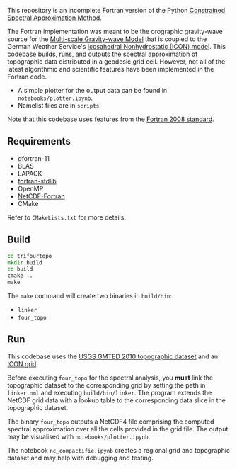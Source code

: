 This repository is an incomplete Fortran version of the Python [Constrained Spectral Approximation Method](https://github.com/ray-chew/spec_appx).

The Fortran implementation was meant to be the orographic gravity-wave source for the [Multi-scale Gravity-wave Model](https://arxiv.org/abs/2309.11257) that is coupled to the German Weather Service's [Icosahedral Nonhydrostatic (ICON) model](https://icon-model.org/). This codebase builds, runs, and outputs the spectral approximation of topographic data distributed in a geodesic grid cell. However, not all of the latest algorithmic and scientific features have been implemented in the Fortran code. 

  * A simple plotter for the output data can be found in `notebooks/plotter.ipynb`.
  * Namelist files are in `scripts`.

Note that this codebase uses features from the [Fortran 2008 standard](https://en.wikipedia.org/wiki/Fortran#Fortran_2008).

## Requirements
* gfortran-11
* BLAS
* LAPACK
* [fortran-stdlib](https://github.com/fortran-lang/stdlib)
* OpenMP
* [NetCDF-Fortran](https://docs.unidata.ucar.edu/netcdf-fortran/current/)
* CMake

Refer to `CMakeLists.txt` for more details.

## Build
```bat
cd trifourtopo
mkdir build
cd build
cmake ..
make
```

The `make` command will create two binaries in `build/bin`:
* `linker`
* `four_topo`

## Run
This codebase uses the [USGS GMTED 2010 topographic dataset](https://www.usgs.gov/coastal-changes-and-impacts/gmted2010) and an [ICON grid](http://icon-downloads.mpimet.mpg.de/).

Before executing `four_topo` for the spectral analysis, you **must** link the topographic dataset to the corresponding grid by setting the path in `linker.nml` and executing `build/bin/linker`. The program extends the NetCDF grid data with a lookup table to the corresponding data slice in the topographic dataset.

The binary `four_topo` outputs a NetCDF4 file comprising the computed spectral approximation over all the cells provided in the grid file. The output may be visualised with `notebooks/plotter.ipynb`.

The notebook `nc_compactifie.ipynb` creates a regional grid and topographic dataset and may help with debugging and testing.
